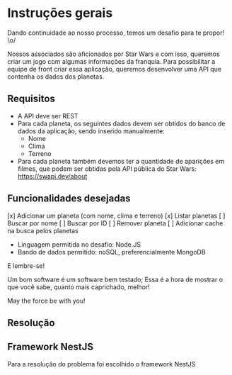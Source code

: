 # Instruções gerais

Dando continuidade ao nosso processo, temos um desafio para te propor! \o/

Nossos associados são aficionados por Star Wars e com isso, queremos criar um jogo com algumas informações da franquia.
Para possibilitar a equipe de front criar essa aplicação, queremos desenvolver uma API que contenha os dados dos planetas.

## Requisitos

- A API deve ser REST
- Para cada planeta, os seguintes dados devem ser obtidos do banco de dados da aplicação, sendo inserido manualmente:
  - Nome
  - Clima
  - Terreno
- Para cada planeta também devemos ter a quantidade de aparições em filmes, que podem ser obtidas pela API pública do Star Wars: <https://swapi.dev/about>

## Funcionalidades desejadas

[x] Adicionar um planeta (com nome, clima e terreno)
[x] Listar planetas
[ ] Buscar por nome
[ ] Buscar por ID
[ ] Remover planeta
[ ] Adicionar cache na busca pelos planetas

- Linguagem permitida no desafio: Node.JS
- Bando de dados permitido: noSQL, preferencialmente MongoDB

E lembre-se!

Um bom software é um software bem testado;
Essa é a hora de mostrar o que você sabe, quanto mais caprichado, melhor!

May the force be with you!

## Resolução

## Framework NestJS

Para a resolução do problema foi escolhido o framework NestJS
